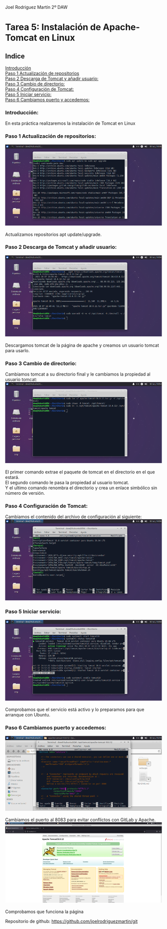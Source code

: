 Joel Rodriguez Martín
2º DAW

# Tarea 5: Instalación de Apache-Tomcat en Linux

## Indice
[Introducción](#introduccion)    
[Paso 1 Actualización de repositorios](#paso1)		
[Paso 2 Descarga de Tomcat y añadir usuario:](#paso2)		
[Paso 3 Cambio de directorio:](#paso3)		
[Paso 4 Configuración de Tomcat:](#paso4)	
[Paso 5 Iniciar servicio:](#paso5)		
[Paso 6 Cambiamos puerto y accedemos:](#paso6)		

### Introducción:  <a name="introduccion"></a>
En esta práctica realizaremos la instalación de Tomcat en Linux  

### Paso 1 Actualización de repositorios:  <a name="paso1"></a>


![Captura 1](https://github.com/joelrodriguezmartin/git/blob/main/imgsT6/captura1.png)<br/>  
Actualizamos repositorios apt update/upgrade.  


### Paso 2 Descarga de Tomcat y añadir usuario:  <a name="paso2"></a>
![Captura 1](https://github.com/joelrodriguezmartin/git/blob/main/imgsT6/captura2.png)<br/>  
Descargamos tomcat de la página de apache y creamos un usuario tomcat para usarlo.  
### Paso 3 Cambio de directorio:  <a name="paso3"></a>
Cambiamos tomcat a su directorio final y le cambiamos la propiedad al usuario tomcat:  
![Captura 1](https://github.com/joelrodriguezmartin/git/blob/main/imgsT6/captura3.png)<br/>  
El primer comando extrae el paquete de tomcat en el directorio en el que estará.  
El segundo comando le pasa la propiedad al usuario tomcat.  
Y el ultimo comando renombra el directorio y crea un enlace simbólico sin número de versión.  

### Paso 4 Configuración de Tomcat:    <a name="paso4"></a>
Cambiamos el contenido del archivo de configuración al siguiente:  
![Captura 1](https://github.com/joelrodriguezmartin/git/blob/main/imgsT6/captura4.png)<br/>  

### Paso 5 Iniciar servicio:  <a name="paso5"></a>
![Captura 1](https://github.com/joelrodriguezmartin/git/blob/main/imgsT6/captura5.png)<br/>  
Comprobamos que el servicio está activo y lo preparamos para que arranque con Ubuntu.  



### Paso 6 Cambiamos puerto y accedemos:  <a name="paso6"></a>
![Captura 1](https://github.com/joelrodriguezmartin/git/blob/main/imgsT6/captura6.png)<br/>  
Cambiamos el puerto al 8083 para evitar conflictos con GitLab y Apache.  
![Captura 1](https://github.com/joelrodriguezmartin/git/blob/main/imgsT6/captura7.png)<br/>  
Comprobamos que funciona la página  


Repositorio de github: https://github.com/joelrodriguezmartin/git
